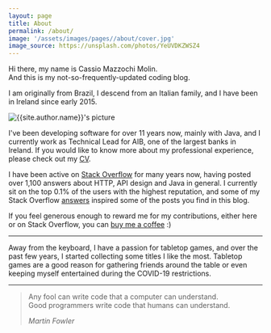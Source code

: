 ```yaml
---
layout: page
title: About
permalink: /about/
image: '/assets/images/pages//about/cover.jpg'
image_source: https://unsplash.com/photos/YeUVDKZWSZ4
---
```


Hi there, my name is Cassio Mazzochi Molin.  
And this is my not-so-frequently-updated coding blog.

I am originally from Brazil, I descend from an Italian family, and I have been in Ireland since early 2015.

<div class="about__author">
  <img class="about__author-image lazy" data-src="{{site.baseurl}}{{site.author.avatar}}" alt="{{site.author.name}}'s picture">
</div>

I've been developing software for over 11 years now, mainly with Java, and I currently work as Technical Lead for AIB, one of the largest banks in Ireland. If you would like to know more about my professional experience, please check out my [CV][cv].

I have been active on [Stack Overflow][stackoverflow] for many years now, having posted over 1,100 answers about HTTP, API design and Java in general. I currently sit on the top 0.1% of the users with the highest reputation, and some of my Stack Overflow [answers][stackoverflow.answers] inspired some of the posts you find in this blog.

If you feel generous enough to reward me for my contributions, either here or on Stack Overflow, you can [buy me a coffee][paypal] :)

---

Away from the keyboard, I have a passion for tabletop games, and over the past few years, I started collecting some titles I like the most. Tabletop games are a good reason for gathering friends around the table or even keeping myself entertained during the COVID-19 restrictions.

---

> Any fool can write code that a computer can understand. <br/>
> Good programmers write code that humans can understand.
>
> <cite>Martin Fowler</cite>


  [cv]: /cv
  [stackoverflow]: https://stackoverflow.com/u/1426227
  [stackoverflow.answers]: https://stackoverflow.com/search?q=is%3Aanswer+user%3A1426227
  [paypal]: https://paypal.me/cassiomolin
